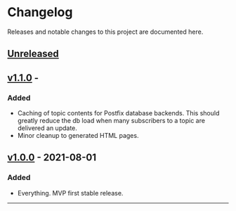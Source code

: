 # Changelog

Releases and notable changes to this project are documented here.

## [Unreleased]

## [v1.1.0] - 

### Added

- Caching of topic contents for Postfix database backends.  This should greatly reduce the db load when many subscribers to a topic are delivered an update.
- Minor cleanup to generated HTML pages.

## [v1.0.0] - 2021-08-01

### Added

- Everything.  MVP first stable release.

---

[Unreleased]: https://git.squeep.com/?p=websub-hub;a=commitdiff;h=HEAD;hp=v1.1.0
[v1.1.0]: https://git.squeep.com/?p=websub-hub;a=commitdiff;h=v1.1.0;hp=v1.0.0
[v1.0.0]: https://git.squeep.com/?p=websub-hub;a=commitdiff;h=v1.0.0;hp=v0.0.0